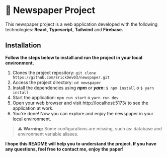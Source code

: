 # 📰 Newspaper Project

This newspaper project is a web application developed with the following technologies:
**React**, **Typescript**, **Tailwind** and **Firebase.**

## Installation 

**Follow the steps below to install and run the project in your local environment.**

1. Clones the project repository:
	`git clone https://github.com/ErickDev03/newspaper.git`
2. Access the project directory:
	 `cd newspaper`
3. Install the dependencies using ***npm*** or ***yarn***:
	 `$ npm install` o `$ yarn install`
4. Start the application:
     `npm run start` o `yarn run dev`
5. Open your web browser and visit http://localhost:5173/ to see the application at work.
6. You're done! Now you can explore and enjoy the newspaper in your local environment.

> ⚠️ **Warning:** Some configurations are missing, such as: database and environment variable aliases.

**I hope this README will help you to understand the project. If you have any questions, feel free to contact me, enjoy the paper!**
